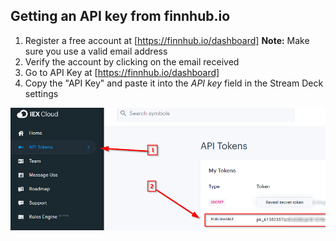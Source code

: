 ## Getting an API key from finnhub.io
1. Register a free account at [https://finnhub.io/dashboard]
**Note:** Make sure you use a valid email address
2. Verify the account by clicking on the email received  
3. Go to API Key at [https://finnhub.io/dashboard]
5. Copy the "API Key" and paste it into the *API key* field in the Stream Deck settings  
<img src="https://github.com/BarRaider/streamdeck-stockticker/raw/master/_images/setup2.png">